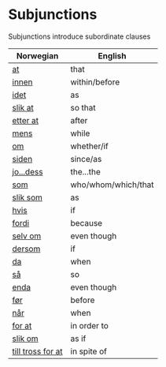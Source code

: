 # Subjunctions

Subjunctions introduce subordinate clauses

| Norwegian | English |
| --- | --- |
| [at](https://www.ordnett.no/search?language=no&phrase=at) | that |
| [innen](https://www.ordnett.no/search?language=no&phrase=innen) | within/before |
| [idet](https://www.ordnett.no/search?language=no&phrase=idet) | as |
| [slik at](https://www.ordnett.no/search?language=no&phrase=slik%20at) | so that |
| [etter at](https://www.ordnett.no/search?language=no&phrase=etter%20at) | after |
| [mens](https://www.ordnett.no/search?language=no&phrase=mens) | while |
| [om](https://www.ordnett.no/search?language=no&phrase=om) | whether/if |
| [siden](https://www.ordnett.no/search?language=no&phrase=siden) | since/as |
| [jo...dess](https://www.ordnett.no/search?language=no&phrase=jo...dess) | the...the |
| [som](https://www.ordnett.no/search?language=no&phrase=som) | who/whom/which/that |
| [slik som](https://www.ordnett.no/search?language=no&phrase=slik%20som) | as |
| [hvis](https://www.ordnett.no/search?language=no&phrase=hvis) | if |
| [fordi](https://www.ordnett.no/search?language=no&phrase=fordi) | because |
| [selv om](https://www.ordnett.no/search?language=no&phrase=selv%20om) | even though |
| [dersom](https://www.ordnett.no/search?language=no&phrase=dersom) | if |
| [da](https://www.ordnett.no/search?language=no&phrase=da) | when |
| [så](https://www.ordnett.no/search?language=no&phrase=så) | so |
| [enda](https://www.ordnett.no/search?language=no&phrase=enda) | even though |
| [før](https://www.ordnett.no/search?language=no&phrase=før) | before |
| [når](https://www.ordnett.no/search?language=no&phrase=når) | when |
| [for at](https://www.ordnett.no/search?language=no&phrase=for%20at) | in order to |
| [slik om](https://www.ordnett.no/search?language=no&phrase=slik%20om) | as if |
| [till tross for at](https://www.ordnett.no/search?language=no&phrase=till%20tross%20for%20at) | in spite of |


